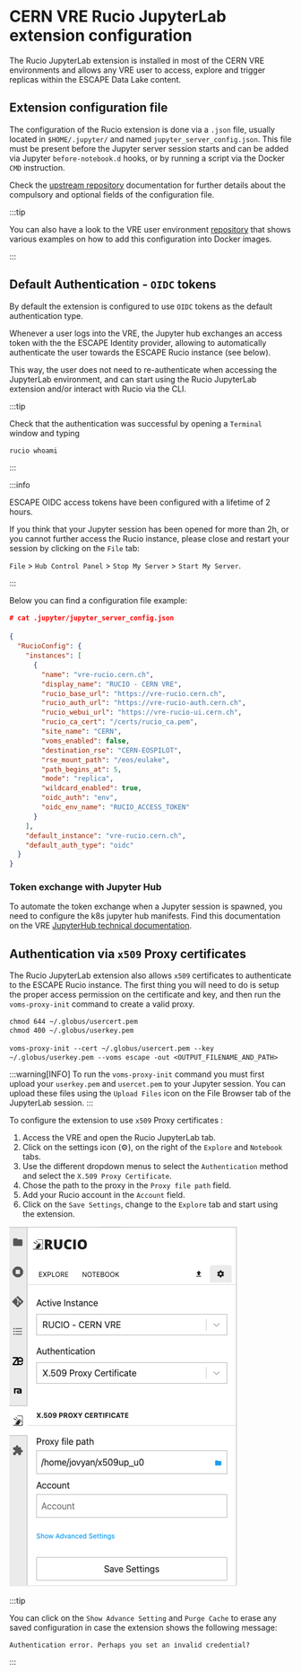 # CERN VRE Rucio JupyterLab extension configuration

The Rucio JupyterLab extension is installed in most of the CERN VRE
environments and allows any VRE user to access, explore and trigger
replicas within the ESCAPE Data Lake content. 

## Extension configuration file

The configuration of the Rucio extension is done via a `.json` file, usually
located in `$HOME/.jupyter/` and named `jupyter_server_config.json`. This file must be
present before the Jupyter server session starts and can be added via Jupyter
`before-notebook.d` hooks, or by running a script via the Docker `CMD` instruction.

Check the [upstream repository](https://github.com/rucio/jupyterlab-extension/blob/master/CONFIGURATION.md#configuration)
documentation for further details about the compulsory and optional fields of
the configuration file.

:::tip

You can also have a look to the VRE user environment [repository](https://github.com/vre-hub/environments) 
that shows various examples on how to add this configuration into Docker images.

:::


## Default Authentication - `OIDC` tokens

By default the extension is configured to use `OIDC` tokens as the default
authentication type. 

Whenever a user logs into the VRE, the Jupyter hub exchanges an
access token with the the ESCAPE Identity provider, allowing to automatically
authenticate the user towards the ESCAPE Rucio instance (see below).

This way, the user does not need to re-authenticate when accessing the
JupyterLab environment, and can start using the Rucio JupyterLab extension
and/or interact with Rucio via the CLI.

:::tip

Check that the authentication was successful by opening a `Terminal` window and typing
```bash=
rucio whoami
```

:::

:::info

ESCAPE OIDC access tokens have been configured with a lifetime of 2 hours. 

If you think that your Jupyter session has been opened for more than 2h, or you
cannot further access the Rucio instance, please close and restart your session
by clicking on the `File` tab:

`File` > `Hub Control Panel` > `Stop My Server` > `Start My Server`.

:::

Below you can find a configuration file example:
```json
# cat .jupyter/jupyter_server_config.json 

{
  "RucioConfig": {
    "instances": [
      {
        "name": "vre-rucio.cern.ch",
        "display_name": "RUCIO - CERN VRE",
        "rucio_base_url": "https://vre-rucio.cern.ch",
        "rucio_auth_url": "https://vre-rucio-auth.cern.ch",
        "rucio_webui_url": "https://vre-rucio-ui.cern.ch",
        "rucio_ca_cert": "/certs/rucio_ca.pem",
        "site_name": "CERN",
        "voms_enabled": false,
        "destination_rse": "CERN-EOSPILOT",
        "rse_mount_path": "/eos/eulake",
        "path_begins_at": 5,
        "mode": "replica",
        "wildcard_enabled": true,
        "oidc_auth": "env",
        "oidc_env_name": "RUCIO_ACCESS_TOKEN"
      }
    ],
    "default_instance": "vre-rucio.cern.ch",
    "default_auth_type": "oidc"
  }
}
```

### Token exchange with Jupyter Hub

To automate the token exchange when a Jupyter session is spawned, you need
to configure the k8s jupyter hub manifests. Find this documentation on the
VRE [JupyterHub technical documentation](../../tech-docs/services/jupyterhub.md#oidc-token-exchange---rucio-jupyterlab-extension-configuration).


## Authentication via `x509` Proxy certificates 

The Rucio JupyterLab extension also allows `x509` certificates to authenticate
to the ESCAPE Rucio instance. The first thing you will need to do is setup the
proper access permission on the certificate and key, and then run the
`voms-proxy-init` command to create a valid proxy.

```
chmod 644 ~/.globus/usercert.pem
chmod 400 ~/.globus/userkey.pem

voms-proxy-init --cert ~/.globus/usercert.pem --key ~/.globus/userkey.pem --voms escape -out <OUTPUT_FILENAME_AND_PATH> 
```
:::warning[INFO]
To run the `voms-proxy-init` command you must first upload your `userkey.pem` and `usercet.pem` to your Jupyter session.
You can upload these files using  the `Upload Files` icon on the File Browser tab of the JupyterLab session.
:::

To configure the extension to use `x509` Proxy certificates :

1. Access the VRE and open the Rucio JupyterLab tab.
2. Click on the settings icon (⚙️), on the right of the `Explore` and `Notebook` tabs.
3. Use the different dropdown menus to select the `Authentication` method and select the `X.509 Proxy Certificate`.
4. Chose the path to the proxy in the `Proxy file path` field. 
5. Add your Rucio account in the `Account` field.
6. Click on the `Save Settings`, change to the `Explore` tab and start using the extension.

![rucio-extension](../../../static/img/rucio_ext_x509config.png)

:::tip

You can click on the `Show Advance Setting` and `Purge Cache` to erase any saved configuration in case the extension shows the following message:
```bash=
Authentication error. Perhaps you set an invalid credential?
```

:::